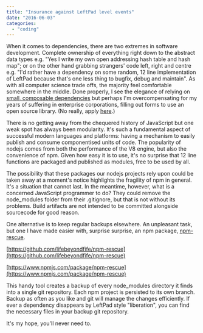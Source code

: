 ```yaml
---
title: "Insurance against LeftPad level events"
date: "2016-06-03"
categories: 
  - "coding"
---
```


When it comes to dependencies, there are two extremes in software development. Complete ownership of everything right down to the abstract data types e.g. "Yes I write my own open addressing hash table and hash map"; or on the other hand grabbing strangers' code left, right and centre e.g. "I'd rather have a dependency on some random, 12 line implementation of LeftPad because that's one less thing to bugfix, debug and maintain". As with all computer science trade offs, the majority feel comfortable somewhere in the middle. Done properly, I see the elegance of relying on [small, composable dependencies](https://github.com/sindresorhus/ama/issues/10#issuecomment-117766328) but perhaps I'm overcompensating for my years of suffering in enterprise corporations, filling out forms to use an open source library. (No really, apply [here](https://www.moodys.jobs/).)

There is no getting away from the chequered history of JavaScript but one weak spot has always been modularity. It's such a fundamental aspect of successful modern languages and platforms: having a mechanism to easily publish and consume componentised units of code. The popularity of nodejs comes from both the performance of the V8 engine, but also the convenience of npm. Given how easy it is to use, it's no surprise that 12 line functions are packaged and published as modules, free to be used by all.

The possibility that these packages our nodejs projects rely upon could be taken away at a moment's notice highlights the fragility of npm in general. It's a situation that cannot last. In the meantime, however, what is a concerned JavaScript programmer to do? They could remove the node\_modules folder from their .gitignore, but that is not without its problems. Build artifacts are not intended to be committed alongside sourcecode for good reason.

One alternative is to keep regular backups elsewhere. An unpleasant task, but one I have made easier with, surprise surprise, an npm package, [npm-rescue](https://github.com/lifebeyondfife/npm-rescue).

[https://github.com/lifebeyondfife/npm-rescue](https://github.com/lifebeyondfife/npm-rescue)

[https://www.npmjs.com/package/npm-rescue](https://www.npmjs.com/package/npm-rescue)

This handy tool creates a backup of every node\_modules directory it finds into a single git repository. Each npm project is persisted to its own branch. Backup as often as you like and git will manage the changes efficiently. If ever a dependency disappears by LeftPad style "liberation", you can find the necessary files in your backup git repository.

It's my hope, you'll never need to.
